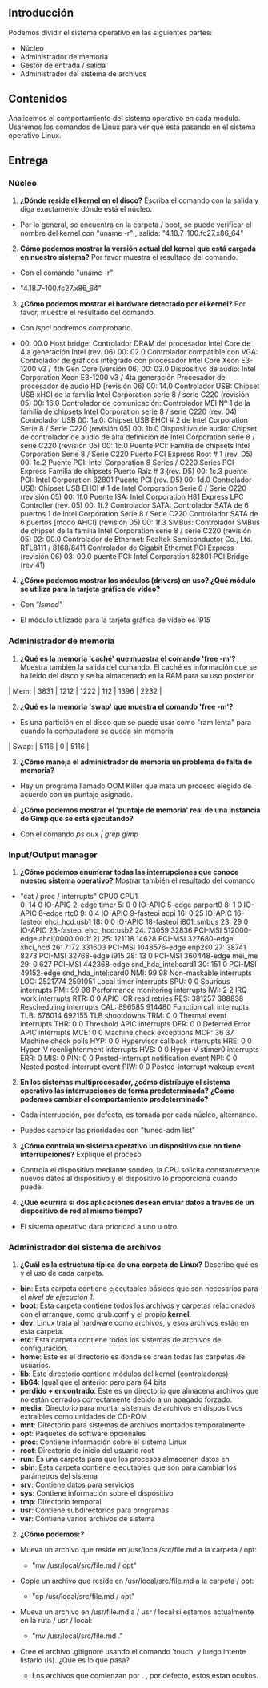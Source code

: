 ## Introducción

Podemos dividir el sistema operativo en las siguientes partes:
- Núcleo
- Administrador de memoria
- Gestor de entrada / salida
- Administrador del sistema de archivos

## Contenidos

Analicemos el comportamiento del sistema operativo en cada módulo. Usaremos los comandos de Linux para ver qué está pasando en el sistema operativo Linux.

## Entrega

### Núcleo

1. **¿Dónde reside el kernel en el disco?** Escriba el comando con la salida y diga exactamente dónde está el núcleo.

- Por lo general, se encuentra en la carpeta / boot, se puede verificar el nombre del kernel con "uname -r" ,
salida: "4.18.7-100.fc27.x86_64"

2. **Cómo podemos mostrar la versión actual del kernel que está cargada en nuestro sistema?** Por favor muestra el resultado del comando.

- Con el comando "uname -r"

- "4.18.7-100.fc27.x86_64"

3. **¿Cómo podemos mostrar el hardware detectado por el kernel?** Por favor, muestre el resultado del comando.

- Con *lspci* podremos comprobarlo.

- 00: 00.0 Host bridge: Controlador DRAM del procesador Intel Core de 4.a generación Intel (rev. 06)
00: 02.0 Controlador compatible con VGA: Controlador de gráficos integrado con procesador Intel Core Xeon E3-1200 v3 / 4th Gen Core (versión 06)
00: 03.0 Dispositivo de audio: Intel Corporation Xeon E3-1200 v3 / 4ta generación Procesador de procesador de audio HD (revisión 06)
00: 14.0 Controlador USB: Chipset USB xHCI de la familia Intel Corporation serie 8 / serie C220 (revisión 05)
00: 16.0 Controlador de comunicación: Controlador MEI Nº 1 de la familia de chipsets Intel Corporation serie 8 / serie C220 (rev. 04)
Controlador USB 00: 1a.0: Chipset USB EHCI # 2 de Intel Corporation Serie 8 / Serie C220 (revisión 05)
00: 1b.0 Dispositivo de audio: Chipset de controlador de audio de alta definición de Intel Corporation serie 8 / serie C220 (revisión 05)
00: 1c.0 Puente PCI: Familia de chipsets Intel Corporation Serie 8 / Serie C220 Puerto PCI Express Root # 1 (rev. D5)
00: 1c.2 Puente PCI: Intel Corporation 8 Series / C220 Series PCI Express Familia de chipsets Puerto Raíz # 3 (rev. D5)
00: 1c.3 puente PCI: Intel Corporation 82801 Puente PCI (rev. D5)
00: 1d.0 Controlador USB: Chipset USB EHCI # 1 de Intel Corporation Serie 8 / Serie C220 (revisión 05)
00: 1f.0 Puente ISA: Intel Corporation H81 Express LPC Controller (rev. 05)
00: 1f.2 Controlador SATA: Controlador SATA de 6 puertos 1 de Intel Corporation Serie 8 / Serie C220 Controlador SATA de 6 puertos [modo AHCI] (revisión 05)
00: 1f.3 SMBus: Controlador SMBus de chipset de la familia Intel Corporation serie 8 / serie C220 (revisión 05)
02: 00.0 Controlador de Ethernet: Realtek Semiconductor Co., Ltd. RTL8111 / 8168/8411 Controlador de Gigabit Ethernet PCI Express (revisión 06)
03: 00.0 puente PCI: Intel Corporation 82801 PCI Bridge (rev 41)


4. **¿Cómo podemos mostrar los módulos (drivers) en uso? ¿Qué módulo se utiliza para la tarjeta gráfica de video?**
- Con *"lsmod"*

- El módulo utilizado para la tarjeta gráfica de vídeo es *i915*

### Administrador de memoria

1. **¿Qué es la memoria 'caché' que muestra el comando 'free -m'?**
Muestra también la salida del comando.
El caché es información que se ha leído del disco y se ha almacenado en la RAM para su uso posterior

| Mem: | 3831 | 1212 | 1222 | 112 | 1396 | 2232 |

2. **¿Qué es la memoria 'swap' que muestra el comando 'free -m'?**
- Es una partición en el disco que se puede usar como "ram lenta" para cuando la computadora se queda sin memoria

| Swap: | 5116 | 0 | 5116 |

3. **¿Cómo maneja el administrador de memoria un problema de falta de memoria?**
- Hay un programa llamado OOM Killer que mata un proceso elegido de acuerdo con un puntaje asignado.

4. **¿Cómo podemos mostrar el 'puntaje de memoria' real de una instancia de Gimp que se está ejecutando?**
- Con el comando *ps aux | grep gimp*


### Input/Output manager

1. **¿Cómo podemos enumerar todas las interrupciones que conoce nuestro sistema operativo?** Mostrar también el resultado del comando

- "cat / proc / interrupts"
        CPU0       CPU1       
  0:         14          0   IO-APIC   2-edge      timer
  5:          0          0   IO-APIC   5-edge      parport0
  8:          1          0   IO-APIC   8-edge      rtc0
  9:          0          4   IO-APIC   9-fasteoi   acpi
 16:          0         25   IO-APIC  16-fasteoi   ehci_hcd:usb1
 18:          0          0   IO-APIC  18-fasteoi   i801_smbus
 23:         29          0   IO-APIC  23-fasteoi   ehci_hcd:usb2
 24:      73059      32836   PCI-MSI 512000-edge      ahci[0000:00:1f.2]
 25:     121118      14628   PCI-MSI 327680-edge      xhci_hcd
 26:       7172     331603   PCI-MSI 1048576-edge      enp2s0
 27:      38741       8273   PCI-MSI 32768-edge      i915
 28:         13          0   PCI-MSI 360448-edge      mei_me
 29:          0        627   PCI-MSI 442368-edge      snd_hda_intel:card1
 30:        151          0   PCI-MSI 49152-edge      snd_hda_intel:card0
NMI:         99         98   Non-maskable interrupts
LOC:    2521774    2591051   Local timer interrupts
SPU:          0          0   Spurious interrupts
PMI:         99         98   Performance monitoring interrupts
IWI:          2          2   IRQ work interrupts
RTR:          0          0   APIC ICR read retries
RES:     381257     388838   Rescheduling interrupts
CAL:     896585     914480   Function call interrupts
TLB:     676014     692155   TLB shootdowns
TRM:          0          0   Thermal event interrupts
THR:          0          0   Threshold APIC interrupts
DFR:          0          0   Deferred Error APIC interrupts
MCE:          0          0   Machine check exceptions
MCP:         36         37   Machine check polls
HYP:          0          0   Hypervisor callback interrupts
HRE:          0          0   Hyper-V reenlightenment interrupts
HVS:          0          0   Hyper-V stimer0 interrupts
ERR:          0
MIS:          0
PIN:          0          0   Posted-interrupt notification event
NPI:          0          0   Nested posted-interrupt event
PIW:          0          0   Posted-interrupt wakeup event


2. **En los sistemas multiprocesador, ¿cómo distribuye el sistema operativo las interrupciones de forma predeterminada?** 
**¿Cómo podemos cambiar el comportamiento predeterminado?**

- Cada interrupción, por defecto, es tomada por cada núcleo, alternando.

- Puedes cambiar las prioridades con "tuned-adm list"

3. **¿Cómo controla un sistema operativo un dispositivo que no tiene interrupciones?** Explique el proceso
- Controla el dispositivo mediante sondeo, la CPU solicita constantemente nuevos datos al dispositivo y 
el dispositivo lo proporciona cuando puede.


4. **¿Qué ocurrirá si dos aplicaciones desean enviar datos a través de un dispositivo de red al mismo tiempo?**

- El sistema operativo dará prioridad a uno u otro.


### Administrador del sistema de archivos

1. **¿Cuál es la estructura típica de una carpeta de Linux?** Describe qué es y el uso de cada carpeta.
- **bin**: Esta carpeta contiene ejecutables básicos que son necesarios para el *nivel de ejecución 1*.
- **boot**: Esta carpeta contiene todos los archivos y carpetas relacionados con el arranque, como grub.conf y el propio **kernel**.
- **dev**: Linux trata al hardware como archivos, y esos archivos están en esta carpeta.
- **etc**: Esta carpeta contiene todos los sistemas de archivos de configuración.
- **home**: Este es el directorio es donde se crean todas las carpetas de usuarios.
- **lib**: Este directorio contiene módulos del kernel (controladores)
- **lib64**: Igual que el anterior pero para 64 bits
- **perdido + encontrado**: Este es un directorio que almacena archivos que no están cerrados correctamente debido a un apagado forzado.
- **media**: Directorio para montar sistemas de archivos en dispositivos extraíbles como unidades de CD-ROM
- **mnt**: Directorio para sistemas de archivos montados temporalmente.
- **opt**: Paquetes de software opcionales
- **proc**: Contiene información sobre el sistema Linux
- **root**: Directorio de inicio del usuario root
- **run**: Es una carpeta para que los procesos almacenen datos en
- **sbin**: Esta carpeta contiene ejecutables que son para cambiar los parámetros del sistema
- **srv**: Contiene datos para servicios
- **sys**: Contiene información sobre el dispositivo
- **tmp**: Directorio temporal
- **usr**: Contiene subdirectorios para programas
- **var**: Contiene varios archivos de sistema

2. **¿Cómo podemos:?**
- Mueva un archivo que reside en /usr/local/src/file.md a la carpeta / opt:
    - "mv /usr/local/src/file.md / opt"

- Copie un archivo que reside en /usr/local/src/file.md a la carpeta / opt:
    - "cp /usr/local/src/file.md / opt"

- Mueva un archivo en /usr/file.md a / usr / local si estamos actualmente en la ruta / usr / local:
  - "mv /usr/local/src/file.md ."
    
- Cree el archivo .gitignore usando el comando 'touch' y luego intente listarlo (ls). ¿Que es lo que pasa?
    - Los archivos que comienzan por . , por defecto, estos estan ocultos.

